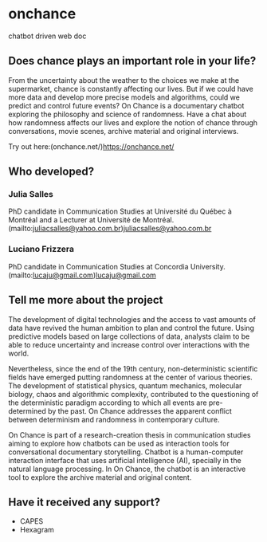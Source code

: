 # onchance
chatbot driven web doc

## Does chance plays an important role in your life?

From the uncertainty about the weather to the choices we make at the supermarket, chance is constantly affecting our lives. But if we could have more data and develop more precise models and algorithms, could we predict and control future events? On Chance is a documentary chatbot exploring the philosophy and science of randomness. Have a chat about how randomness affects our lives and explore the notion of chance through conversations, movie scenes, archive material and original interviews.

Try out here:(onchance.net/)https://onchance.net/

## Who developed?

### Julia Salles
PhD candidate in Communication Studies at Université du Québec à Montréal and a Lecturer at Université de Montréal. (mailto:juliacsalles@yahoo.com.br)juliacsalles@yahoo.com.br

### Luciano Frizzera
PhD candidate in Communication Studies at Concordia University. (mailto:lucaju@gmail.com)lucaju@gmail.com

## Tell me more about the project

The development of digital technologies and the access to vast amounts of data have revived the human ambition to plan and control the future. Using predictive models based on large collections of data, analysts claim to be able to reduce uncertainty and increase control over interactions with the world.

Nevertheless, since the end of the 19th century, non-deterministic scientific fields have emerged putting randomness at the center of various theories. The development of statistical physics, quantum mechanics, molecular biology, chaos and algorithmic complexity, contributed to the questioning of the deterministic paradigm according to which all events are pre-determined by the past. On Chance addresses the apparent conflict between determinism and randomness in contemporary culture.

On Chance is part of a research-creation thesis in communication studies aiming to explore how chatbots can be used as interaction tools for conversational documentary storytelling. Chatbot is a human-computer interaction interface that uses artificial intelligence (AI), specially in the natural language processing. In On Chance, the chatbot is an interactive tool to explore the archive material and original content.

## Have it received any support?
- CAPES
- Hexagram
